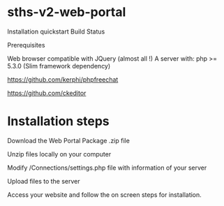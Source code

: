 sths-v2-web-portal
==================

Installation quickstart Build Status

Prerequisites

Web browser compatible with JQuery (almost all !) A server with: php >= 5.3.0 (Slim framework dependency)

https://github.com/kerphi/phpfreechat

https://github.com/ckeditor


Installation steps
==================

Download the Web Portal Package .zip file

Unzip files locally on your computer

Modify /Connections/settings.php file with information of your server

Upload files to the server

Access your website and follow the on screen steps for installation.